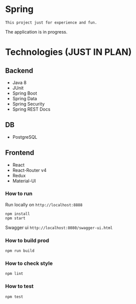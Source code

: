 # Spring
    This project just for experience and fun.

The application is in progress.

# Technologies (JUST IN PLAN)

## Backend

* Java 8
* JUnit
* Spring Boot
* Spring Data
* Spring Security
* Spring REST Docs

## DB

* PostgreSQL

## Frontend

* React
* React-Router v4
* Redux
* Material-UI

### How to run

Run locally on `http://localhost:8888`

    npm install
    npm start
    
Swagger ui  `http://localhost:8080/swagger-ui.html`

### How to build prod

    npm run build
    
### How to check style

    npm lint
    
### How to test

    npm test
        
